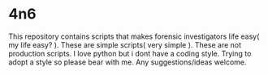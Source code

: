 # 4n6
This repository contains scripts that makes forensic investigators life easy( my life easy? ). These are simple scripts( very simple ). These are not production scripts. I love python but i dont have a coding style. Trying to adopt a style so please bear with me. Any suggestions/ideas welcome.


